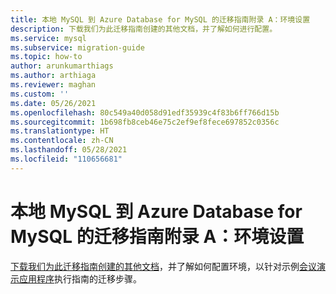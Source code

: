 ```yaml
---
title: 本地 MySQL 到 Azure Database for MySQL 的迁移指南附录 A：环境设置
description: 下载我们为此迁移指南创建的其他文档，并了解如何进行配置。
ms.service: mysql
ms.subservice: migration-guide
ms.topic: how-to
author: arunkumarthiags
ms.author: arthiaga
ms.reviewer: maghan
ms.custom: ''
ms.date: 05/26/2021
ms.openlocfilehash: 80c549a40d058d91edf35939c4f83b6ff766d15b
ms.sourcegitcommit: 1b698fb8ceb46e75c2ef9ef8fece697852c0356c
ms.translationtype: HT
ms.contentlocale: zh-CN
ms.lasthandoff: 05/28/2021
ms.locfileid: "110656681"
---
```

# <a name="mysql-on-premises-to-azure-database-for-mysql-migration-guide-appendix-a-environment-setup"></a>本地 MySQL 到 Azure Database for MySQL 的迁移指南附录 A：环境设置

[下载我们为此迁移指南创建的其他文档](https://github.com/Azure/azure-mysql/blob/master/MigrationGuide/MySQL%20Migration%20Guide_v1.1%20Appendix%20A.pdf)，并了解如何配置环境，以针对示例[会议演示应用程序](https://github.com/Azure/azure-mysql/tree/master/MigrationGuide/sample-app)执行指南的迁移步骤。